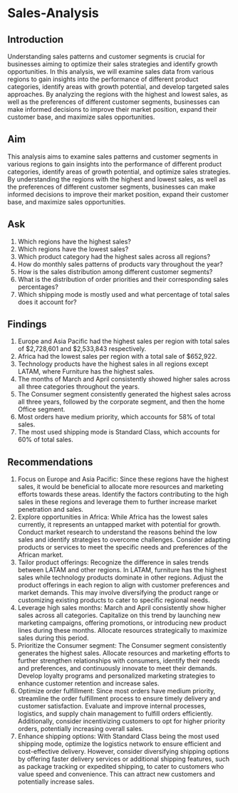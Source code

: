 # Sales-Analysis
## Introduction
Understanding sales patterns and customer segments is crucial for businesses aiming to optimize their sales strategies and identify growth opportunities. In this analysis, we will examine sales data from various regions to gain insights into the performance of different product categories, identify areas with growth potential, and develop targeted sales approaches. By analyzing the regions with the highest and lowest sales, as well as the preferences of different customer segments, businesses can make informed decisions to improve their market position, expand their customer base, and maximize sales opportunities.

## Aim
This analysis aims to examine sales patterns and customer segments in various regions to gain insights into the performance of different product categories, identify areas of growth potential, and optimize sales strategies. By understanding the regions with the highest and lowest sales, as well as the preferences of different customer segments, businesses can make informed decisions to improve their market position, expand their customer base, and maximize sales opportunities.

## Ask
1.	Which regions have the highest sales?
2.	Which regions have the lowest sales?
3.	Which product category had the highest sales across all regions?
4.	How do monthly sales patterns of products vary throughout the year?
5.	How is the sales distribution among different customer segments?
6.	What is the distribution of order priorities and their corresponding sales percentages?
7.	Which shipping mode is mostly used and what percentage of total sales does it account for?

## Findings
1)	Europe and Asia Pacific had the highest sales per region with total sales of $2,728,601 and $2,533,843 respectively.
2)	Africa had the lowest sales per region with a total sale of $652,922.
3)	Technology products have the highest sales in all regions except LATAM, where Furniture has the highest sales.	
4)	The months of March and April consistently showed higher sales across all three categories throughout the years.
5)	The Consumer segment consistently generated the highest sales across all three years, followed by the corporate segment, and then the home Office segment.
6)	Most orders have medium priority, which accounts for 58% of total sales.
7)	The most used shipping mode is Standard Class, which accounts for 60% of total sales.

## Recommendations
1.	Focus on Europe and Asia Pacific: Since these regions have the highest sales, it would be beneficial to allocate more resources and marketing efforts towards these areas. Identify the factors contributing to the high sales in these regions and leverage them to further increase market penetration and sales.
2.	Explore opportunities in Africa: While Africa has the lowest sales currently, it represents an untapped market with potential for growth. Conduct market research to understand the reasons behind the low sales and identify strategies to overcome challenges. Consider adapting products or services to meet the specific needs and preferences of the African market.
3.	Tailor product offerings: Recognize the difference in sales trends between LATAM and other regions. In LATAM, furniture has the highest sales while technology products dominate in other regions. Adjust the product offerings in each region to align with customer preferences and market demands. This may involve diversifying the product range or customizing existing products to cater to specific regional needs.
4.	Leverage high sales months: March and April consistently show higher sales across all categories. Capitalize on this trend by launching new marketing campaigns, offering promotions, or introducing new product lines during these months. Allocate resources strategically to maximize sales during this period.
5.	Prioritize the Consumer segment: The Consumer segment consistently generates the highest sales. Allocate resources and marketing efforts to further strengthen relationships with consumers, identify their needs and preferences, and continuously innovate to meet their demands. Develop loyalty programs and personalized marketing strategies to enhance customer retention and increase sales.
6.	Optimize order fulfillment: Since most orders have medium priority, streamline the order fulfillment process to ensure timely delivery and customer satisfaction. Evaluate and improve internal processes, logistics, and supply chain management to fulfill orders efficiently. Additionally, consider incentivizing customers to opt for higher priority orders, potentially increasing overall sales.
7.	Enhance shipping options: With Standard Class being the most used shipping mode, optimize the logistics network to ensure efficient and cost-effective delivery. However, consider diversifying shipping options by offering faster delivery services or additional shipping features, such as package tracking or expedited shipping, to cater to customers who value speed and convenience. This can attract new customers and potentially increase sales.
